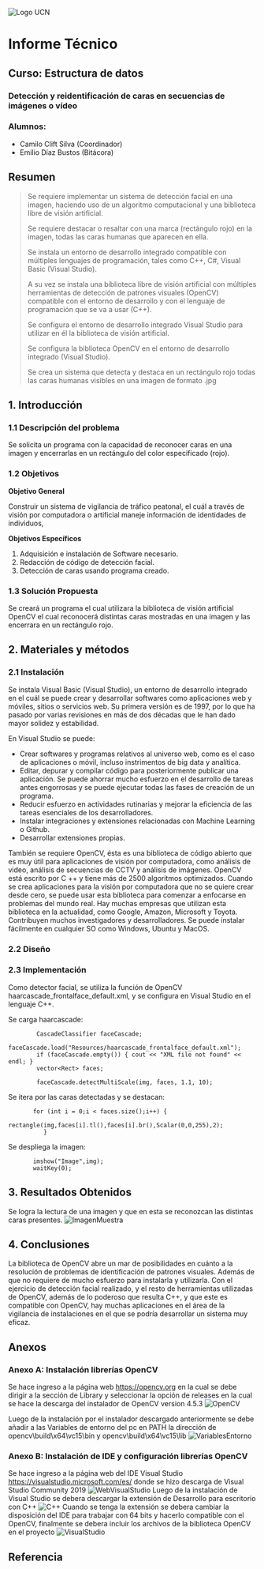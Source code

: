 ![Logo UCN](https://github.com/CCliftS/ED21-02-Clift-Diaz/blob/main/Docs/Imagenes/60x60-ucn-negro.png)


# Informe Técnico

## Curso: Estructura de datos

### Detección y reidentificación de caras en secuencias de imágenes o vídeo
### Alumnos:
 - Camilo Clift Silva (Coordinador)
 - Emilio Díaz Bustos (Bitácora)

## Resumen

> Se requiere implementar un sistema de detección facial en una imagen, haciendo uso de un algoritmo computacional y una biblioteca libre de visión artificial.
> 
> Se requiere destacar o resaltar con una marca (rectángulo rojo) en la imagen, todas las caras humanas que aparecen en ella.
> 
> Se instala un entorno de desarrollo integrado compatible con múltiples lenguajes de programación, tales como C++, C#, Visual Basic (Visual Studio).
> 
> A su vez se instala una biblioteca libre de visión artificial con múltiples herramientas de detección de patrones visuales (OpenCV) compatible con el entorno de desarrollo y con el lenguaje de programación que se va a usar (C++).
> 
> Se configura el entorno de desarrollo integrado Visual Studio para utilizar en él la biblioteca de visión artificial.
>
> Se configura la biblioteca OpenCV en el entorno de desarrollo integrado (Visual Studio).
> 
> Se crea un sistema que detecta y destaca en un rectángulo rojo todas las caras humanas visibles en una imagen de formato .jpg

## 1. Introducción

### 1.1 Descripción del problema
Se solicita un programa con la capacidad de reconocer caras en una imagen y encerrarlas en un rectángulo del color especificado (rojo).

### 1.2 Objetivos
**Objetivo General**

Construir un sistema de vigilancia de tráfico peatonal, el cuál a través de visión por computadora o artificial maneje información de identidades de individuos, 

**Objetivos Específicos**

1. Adquisición e instalación de Software necesario.
2. Redacción de código de detección facial.
3. Detección de caras usando programa creado.

### 1.3 Solución Propuesta
Se creará un programa el cual utilizara la biblioteca de visión artificial OpenCV el cual reconocerá distintas caras mostradas en una imagen y las encerrara en un rectángulo rojo.

## 2. Materiales y métodos

### 2.1 Instalación

Se instala Visual Basic (Visual Studio), un entorno de desarrollo integrado en el cuál se puede crear y desarrollar softwares como aplicaciones web y móviles, sitios o servicios web. Su primera versión es de 1997, por lo que ha pasado por varias revisiones en más de dos décadas que le han dado mayor solidez y estabilidad.

En Visual Studio se puede:
- Crear softwares y programas relativos al universo web, como es el caso de aplicaciones o móvil, incluso instrimentos de big data y analítica.
- Editar, depurar y compilar código para posteriormente publicar una aplicación. Se puede ahorrar mucho esfuerzo en el desarrollo de tareas antes engorrosas y se puede ejecutar todas las fases de creación de un programa.
- Reducir esfuerzo en actividades rutinarias y mejorar la eficiencia de las tareas esenciales de los desarrolladores.
- Instalar integraciones y extensiones relacionadas con Machine Learning o Github.
- Desarrollar extensiones propias. 

También se requiere OpenCV, ésta es una biblioteca de código abierto que es muy útil para aplicaciones de visión por computadora, como análisis de video, análisis de secuencias de CCTV y análisis de imágenes. OpenCV está escrito por C ++ y tiene más de 2500 algoritmos optimizados. Cuando se crea aplicaciones para la visión por computadora que no se quiere crear desde cero, se puede usar esta biblioteca para comenzar a enfocarse en problemas del mundo real. Hay muchas empresas que utilizan esta biblioteca en la actualidad, como Google, Amazon, Microsoft y Toyota. Contribuyen muchos investigadores y desarrolladores. Se puede instalar fácilmente en cualquier SO como Windows, Ubuntu y MacOS.

### 2.2 Diseño

### 2.3 Implementación
Como detector facial, se utiliza la función de OpenCV haarcascade_frontalface_default.xml, y se configura en Visual Studio en el lenguaje C++.

Se carga haarcascade:

```
       	CascadeClassifier faceCascade;
        faceCascade.load("Resources/haarcascade_frontalface_default.xml");
        if (faceCascade.empty()) { cout << "XML file not found" << endl; }
        vector<Rect> faces;
        
        faceCascade.detectMultiScale(img, faces, 1.1, 10);
```
Se itera por las caras detectadas y se destacan:

```
       for (int i = 0;i < faces.size();i++) {
		     rectangle(img,faces[i].tl(),faces[i].br(),Scalar(0,0,255),2);
	      }
```
Se despliega la imagen:
```
       imshow("Image",img);
       waitKey(0);
```
## 3. Resultados Obtenidos
Se logra la lectura de una imagen y que en esta se reconozcan las distintas caras presentes.
![ImagenMuestra](https://github.com/CCliftS/ED21-02-Clift-Diaz/blob/main/Docs/Imagenes/ImagenMuestra.PNG)

## 4. Conclusiones
La biblioteca de OpenCV abre un mar de posibilidades en cuánto a la resolución de problemas de identificación de patrones visuales. Además de que no requiere de mucho esfuerzo para instalarla y utilizarla.
Con el ejercicio de detección facial realizado, y el resto de herramientas utilizadas de OpenCV, además de lo poderoso que resulta C++, y que este es compatible con OpenCV, hay muchas aplicaciones en el área de la vigilancia de instalaciones en el que se podría desarrollar un sistema muy eficaz.
## Anexos

### Anexo A: Instalación librerías OpenCV

Se hace ingreso a la página web https://opencv.org en la cual se debe dirigir a la sección de Library y seleccionar la opción de releases en la cual se hace la descarga del instalador de OpenCV version 4.5.3
![OpenCV](https://github.com/CCliftS/ED21-02-Clift-Diaz/blob/main/Docs/Imagenes/OpenCV.PNG)

Luego de la instalación por el instalador descargado anteriormente se debe añadir a las Variables de entorno del pc en PATH la dirección de opencv\build\x64\vc15\bin y opencv\build\x64\vc15\lib
![VariablesEntorno](https://github.com/CCliftS/ED21-02-Clift-Diaz/blob/main/Docs/Imagenes/VariablesEntorno.PNG)

### Anexo B: Instalación de IDE y configuración librerías OpenCV
Se hace ingreso a la página web del IDE Visual Studio https://visualstudio.microsoft.com/es/ donde se hizo descarga de Visual Studio Community 2019 
![WebVisualStudio](https://github.com/CCliftS/ED21-02-Clift-Diaz/blob/main/Docs/Imagenes/WebVisualStudio.PNG)
Luego de la instalación de Visual Studio se debera descargar la extensión de Desarrollo para escritorio con C++
![C++](https://github.com/CCliftS/ED21-02-Clift-Diaz/blob/main/Docs/Imagenes/C%2B%2BVisual.PNG)
Cuando se tenga la extensión se debera cambiar la disposición del IDE para trabajar con 64 bits y hacerlo compatible con el OpenCV, finalmente se debera incluir los archivos de la biblioteca OpenCV en el proyecto
![VisualStudio](https://github.com/CCliftS/ED21-02-Clift-Diaz/blob/main/Docs/Imagenes/VisualStudio.PNG)

## Referencia
